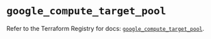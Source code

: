 # `google_compute_target_pool`

Refer to the Terraform Registry for docs: [`google_compute_target_pool`](https://registry.terraform.io/providers/hashicorp/google/6.5.0/docs/resources/compute_target_pool).
